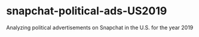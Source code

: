 # snapchat-political-ads-US2019
Analyzing political advertisements on Snapchat in the U.S. for the year 2019
